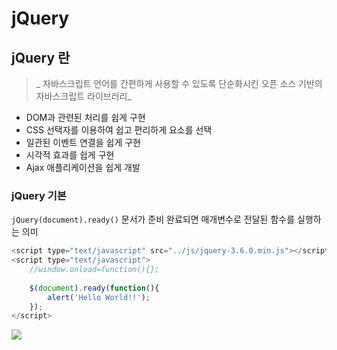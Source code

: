 # jQuery
## jQuery 란

> _ 자바스크립트 언어를 간편하게 사용할 수 있도록 단순화시킨 오픈 소스 기반의 자바스크립트 라이브러리_


- DOM과 관련된 처리를 쉽게 구현
- CSS 선택자를 이용하여 쉽고 편리하게 요소를 선택
- 일관된 이벤트 연결을 쉽게 구현
- 시각적 효과를 쉽게 구현
- Ajax 애플리케이션을 쉽게 개발


### jQuery 기본 

`jQuery(document).ready()`
문서가 준비 완료되면 매개변수로 전달된 함수를 실행하는 의미

```javascript
<script type="text/javascript" src="../js/jquery-3.6.0.min.js"></script>
<script type="text/javascript">
	//window.onload=function(){};
	
	$(document).ready(function(){
		alert('Hello World!!');
	});
</script>
```

![](https://velog.velcdn.com/images/so2i/post/815a5000-0740-494e-b06b-7caaeca5154d/image.gif)
